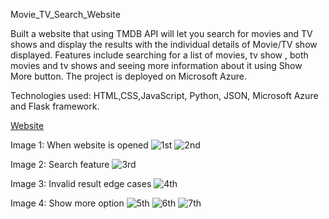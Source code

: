 Movie_TV_Search_Website

Built a website that using TMDB API will let you search for movies and TV shows and display the results with the individual details of Movie/TV show displayed. Features include searching for a list of movies, tv show , both movies and tv shows and seeing more information about it using Show More button. The project is deployed on Microsoft Azure.

Technologies used: HTML,CSS,JavaScript, Python, JSON, Microsoft Azure and Flask framework.

[Website](https://hw6hemanthmandapati.azurewebsites.net)

Image 1: When website is opened
![1st](https://user-images.githubusercontent.com/78030555/209449209-acc87e57-a5da-4ac1-bb5f-c037108f4c68.png)
![2nd](https://user-images.githubusercontent.com/78030555/209449234-fec174e1-b81b-4f8a-af46-ae87430798f2.png)

Image 2: Search feature
![3rd](https://user-images.githubusercontent.com/78030555/209449248-a249231e-84d8-4660-89fd-4368eae4a913.png)

Image 3: Invalid result edge cases
![4th](https://user-images.githubusercontent.com/78030555/209449287-7eab8468-98ee-4077-a808-9f9acb1f6b5a.png)

Image 4: Show more option
![5th](https://user-images.githubusercontent.com/78030555/209449313-f1400f1a-235a-41ca-a62b-c811f4863a0c.png)
![6th](https://user-images.githubusercontent.com/78030555/209449329-a1a73137-a1dd-4740-9f2a-138808eb1173.png)
![7th](https://user-images.githubusercontent.com/78030555/209449338-83add0fe-f3d1-41d1-91e5-817248a605a5.png)
